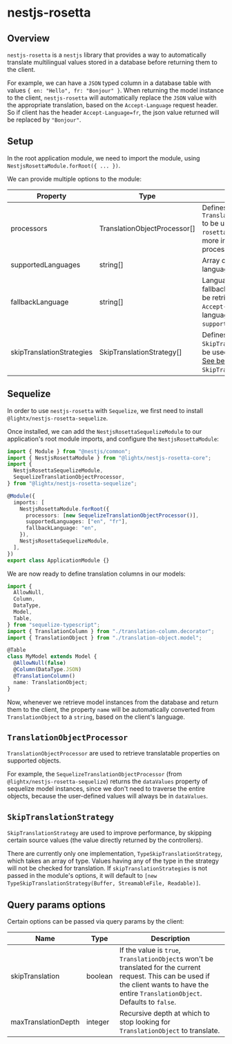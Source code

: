# nestjs-rosetta

## Overview

`nestjs-rosetta` is a `nestjs` library that provides a way to automatically translate multilingual values stored in a database before returning them to the client.

For example, we can have a `JSON` typed column in a database table with values `{ en: "Hello", fr: "Bonjour" }`. When returning the model instance to the client, `nestjs-rosetta` will automatically replace the `JSON` value with the appropriate translation, based on the `Accept-Language` request header. So if client has the header `Accept-Language=fr`, the json value returned will be replaced by `"Bonjour"`.

## Setup

In the root application module, we need to import the module, using `NestjsRosettaModule.forRoot({ ... })`.

We can provide multiple options to the module:

| Property                  | Type                         | Description                                                                                                                                          |
| ------------------------- | ---------------------------- | ---------------------------------------------------------------------------------------------------------------------------------------------------- |
| processors                | TranslationObjectProcessor[] | Defines `TranslationObjectProcessor` to be used by `nestjs-rosetta`. [See below](#translationobjectprocessor) for more info about object processors. |
| supportedLanguages        | string[]                     | Array of supported languages. ex: `["en", "fr"]`                                                                                                     |
| fallbackLanguage          | string[]                     | Language on which to fallback if no language can be retrieved from the `Accept-Language` or the language is not in the `supportedLanguages` array.   |
| skipTranslationStrategies | SkipTranslationStrategy[]    | Defines `SkipTranslationStrategy` to be used be `nestjs-rosetta`. [See below](#skiptranslationstrategy) for more info on `SkipTranslationStrategy`.  |

## Sequelize

In order to use `nestjs-rosetta` with `Sequelize`, we first need to install `@lightx/nestjs-rosetta-sequelize`.

Once installed, we can add the `NestjsRosettaSequelizeModule` to our application's root module imports, and configure the `NestjsRosettaModule`:

```typescript
import { Module } from "@nestjs/common";
import { NestjsRosettaModule } from "@lightx/nestjs-rosetta-core";
import {
  NestjsRosettaSequelizeModule,
  SequelizeTranslationObjectProcessor,
} from "@lightx/nestjs-rosetta-sequelize";

@Module({
  imports: [
    NestjsRosettaModule.forRoot({
      processors: [new SequelizeTranslationObjectProcessor()],
      supportedLanguages: ["en", "fr"],
      fallbackLanguage: "en",
    }),
    NestjsRosettaSequelizeModule,
  ],
})
export class ApplicationModule {}
```

We are now ready to define translation columns in our models:

```typescript
import {
  AllowNull,
  Column,
  DataType,
  Model,
  Table,
} from "sequelize-typescript";
import { TranslationColumn } from "./translation-column.decorator";
import { TranslationObject } from "./translation-object.model";

@Table
class MyModel extends Model {
  @AllowNull(false)
  @Column(DataType.JSON)
  @TranslationColumn()
  name: TranslationObject;
}
```

Now, whenever we retrieve model instances from the database and return them to the client, the property `name` will be automatically converted from `TranslationObject` to a `string`, based on the client's language.

## `TranslationObjectProcessor`

`TranslationObjectProcessor` are used to retrieve translatable properties on supported objects.

For example, the `SequelizeTranslationObjectProcessor` (from `@lightx/nestjs-rosetta-sequelize`) returns the `dataValues` property of sequelize model instances, since we don't need to traverse the entire objects, because the user-defined values will always be in `dataValues`.

## `SkipTranslationStrategy`

`SkipTranslationStrategy` are used to improve performance, by skipping certain source values (the value directly returned by the controllers).

There are currently only one implementation, `TypeSkipTranslationStrategy`, which takes an array of type. Values having any of the type in the strategy will not be checked for translation.
If `skipTranslationStrategies` is not passed in the module's options, it will default to `[new TypeSkipTranslationStrategy(Buffer, StreamableFile, Readable)]`.

## Query params options

Certain options can be passed via query params by the client:

| Name                | Type    | Description                                                                                                                                                                                 |
| ------------------- | ------- | ------------------------------------------------------------------------------------------------------------------------------------------------------------------------------------------- |
| skipTranslation     | boolean | If the value is `true`, `TranslationObject`s won't be translated for the current request. This can be used if the client wants to have the entire `TranslationObject`. Defaults to `false`. |
| maxTranslationDepth | integer | Recursive depth at which to stop looking for `TranslationObject` to translate.                                                                                                              |
